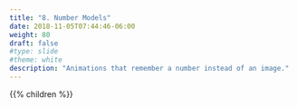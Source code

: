 ```yaml
---
title: "8. Number Models"
date: 2018-11-05T07:44:46-06:00
weight: 80
draft: false
#type: slide
#theme: white
description: "Animations that remember a number instead of an image."
---
```


{{% children %}}


